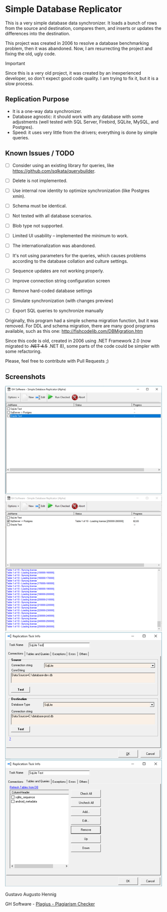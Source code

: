﻿# Simple Database Replicator

This is a very simple database data synchronizer. It loads a bunch of rows from the source and destination, compares them, and inserts or updates the differences into the destination.

This project was created in 2006 to resolve a database benchmarking problem, then it was abandoned. Now, I am resurrecting the project and fixing the old, ugly code.

> [!IMPORTANT]
> Since this is a very old project, it was created by an inexperienced developer, so don't expect good code quality. I am trying to fix it, but it is a slow process.

## Replication Purpose
 - It is a one-way data synchronizer.
 - Database agnostic: it should work with any database with some adjustments (well tested with SQL Server, Firebird, SQLite, MySQL, and Postgres).
 - Speed: it uses very little from the drivers; everything is done by simple queries.

## Known Issues / TODO
- [ ] Consider using an existing library for queries, like https://github.com/sqlkata/querybuilder.
- [ ] Delete is not implemented.  
- [ ] Use internal row identity to optimize synchronization (like Postgres xmin).  
- [ ] Schema must be identical.  
- [ ] Not tested with all database scenarios.  
- [ ] Blob type not supported.  
- [ ] Limited UI usability – implemented the minimum to work.  
- [ ] The internationalization was abandoned.  
- [ ] It's not using parameters for the queries, which causes problems according to the database collation and culture settings.  
- [ ] Sequence updates are not working properly.  
- [ ] Improve connection string configuration screen  
- [ ] Remove hard-coded database settings  
- [ ] Simulate synchronization (with changes preview)
- [ ] Export SQL queries to synchronize manually



Originally, this program had a simple schema migration function, but it was removed. For DDL and schema migration, there are many good programs available, such as this one: 
  http://fishcodelib.com/DBMigration.htm

Since this code is old, created in 2006 using .NET Framework 2.0 (now migrated to ~~.NET 4.5~~ .NET 8), some parts of the code could be simpler with some refactoring.

Please, feel free to contribute with Pull Requests ;)

## Screenshots

![alt text](https://raw.githubusercontent.com/GustavoHennig/SimpleDatabaseReplicator/master/Screenshots/main-stopped.png "Main screen stopped")
![alt text](https://raw.githubusercontent.com/GustavoHennig/SimpleDatabaseReplicator/master/Screenshots/main-running.png "Main screen running")
![alt text](https://raw.githubusercontent.com/GustavoHennig/SimpleDatabaseReplicator/master/Screenshots/configuring-connection.png "Configuring connection strings")
![alt text](https://raw.githubusercontent.com/GustavoHennig/SimpleDatabaseReplicator/master/Screenshots/selecting-tables.png "Selecting tables")

Gustavo Augusto Hennig

GH Software - [Plagius - Plagiarism Checker](https://www.plagius.com/en)